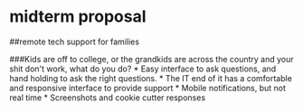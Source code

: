 # midterm proposal
##remote tech support for families

###Kids are off to college, or the grandkids are across the country and your shit don't work, what do you do?
	* Easy interface to ask questions, and hand holding to ask the right questions.
	* The IT end of it has a comfortable and responsive interface to provide support
	* Mobile notifications, but not real time
	* Screenshots and cookie cutter responses